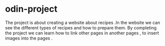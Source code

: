 # odin-project
The project is about creating a website about recipes .In the website we can see the different types of recipes and how to prepare them. By completing the project we can learn how to link other pages in another pages , to insert images into the pages .
